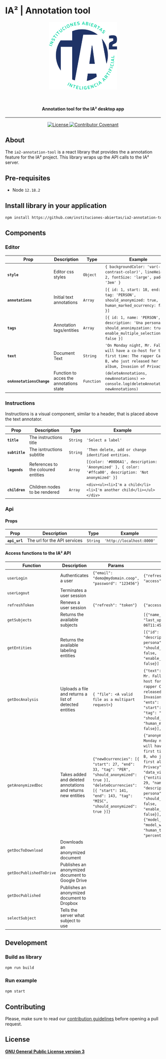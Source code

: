 # IA² | Annotation tool

<p align="center">
  <a target="_blank" rel="noopener noreferrer">
    <img width="220px" src="public/images/ia2-logo.png" alt="IA²" />
  </a>
</p>
<br/>
<h4 align="center">Annotation tool for the IA² desktop app</h4>

---

<p align="center" style="margin-top: 14px;">
  <a
    href="https://github.com/instituciones-abiertas/ia2-annotastion-tool/blob/main/LICENSE"
  >
    <img
      src="https://img.shields.io/badge/License-GPL%20v3-blue.svg"
      alt="License" height="20"
    >
  </a>
  <a
    href="https://github.com/instituciones-abiertas/ia2-annotastion-tool/blob/main/CODE_OF_CONDUCT.md"
  >
    <img
      src="https://img.shields.io/badge/Contributor%20Covenant-v2.0%20adopted-ff69b4.svg"
      alt="Contributor Covenant" height="20"
    >
  </a>
</p>

## About

The `ia2-annotation-tool` is a react library that provides the a annotation feature for the IA² project. This library wraps up the API calls to the IA² server.

## Pre-requisites

- Node `12.18.2`

## Install library in your application

```bash
npm install https://github.com/instituciones-abiertas/ia2-annotation-tool.git
```

## Components

### Editor

| Prop                      | Description                             | Type        | Example                                                                                                                                             |
| ------------------------- | --------------------------------------- | ----------- | --------------------------------------------------------------------------------------------------------------------------------------------------- |
| **`style`**               | Editor css styles                       | `Object`    | `{ backgroundColor: 'var(--contrast-color)', lineHeight: 2, fontSize: 'large', padding: '3em' }`                                                    |
| **`annotations`**         | Initial text annotations                | `Array`     | `[{ id: 1, start: 18, end: 28, tag: 'PERSON', should_anonymized: true, human_marked_ocurrency: false }]`                                            |
| **`tags`**                | Annotation tags/entities                | `Array`     | `[{ id: 1, name: 'PERSON', description: 'Una persona', should_anonimyzation: true, enable_multiple_selection: false }]`                             |
| **`text`**                | Document Text                           | `String`    | `'On Monday night, Mr. Fallon will have a co-host for the first time: The rapper Cardi B, who just released her first album, Invasion of Privacy'`  |
| **`onAnnotationsChange`** | Function to acces the annotations state | `Function`  | `(deleteAnnotations, newAnnotations) => console.log(deleteAnnotations, newAnnotations)`                                                             |

### Instructions

Instructions is a visual component, similar to a header, that is placed above the text annotator.

| Prop            | Description                         | Type      | Example                                                                                                         |
| --------------- | ----------------------------------- | --------- | --------------------------------------------------------------------------------------------------------------- |
| **`title`**     | The instructions title              | `String`  | `'Select a label'`                                                                                              |
| **`subtitle`**  | The isntructions subtitle           | `String`  | `'Then delete, add or change identified entities.`                                                              |
| **`legends`**   | References to the coloured entities | `Array`   | `[{color: '#00D6A1', description: 'Anonymized' }, { color: '#ffca00', description: 'Not anonymized' }]`         |
| **`children`**  | Children nodes to be rendered       | `Array`   | `<div><ul><li>I'm a child</li><li>I'm another child</li></ul></div>`                                            |

### Api

#### Props

| Prop          | Description                   | Type      | Example                   |
| ------------- | ----------------------------- | --------- | --------------------------|
| **`api_url`** | The url for the API services  | `String`  | `'http://localhost:8000'` |

#### Access functions to the IA² API

| Function                  | Description                                                   | Params                                                                                                                                                                                      | Response                                                                                                                                                                                                                                                                                                                                                                                                                                              |
| ------------------------- | ------------------------------------------------------------- | ------------------------------------------------------------------------------------------------------------------------------------------------------------------------------------------- | ----------------------------------------------------------------------------------------------------------------------------------------------------------------------------------------------------------------------------------------------------------------------------------------------------------------------------------------------------------------------------------------------------------------------------------------------------- |
| `userLogin`               | Authenticates a user                                          | `{"email": "demo@mydomain.coop", "password": "123456"}`                                                                                                                                     | `{"refresh": "token", "access": "token"}`                                                                                                                                                                                                                                                                                                                                                                                                             |
| `userLogout`              | Terminates a user session                                     |                                                                                                                                                                                             |                                                                                                                                                                                                                                                                                                                                                                                                                                                       |
| `refreshToken`            | Renews a user session                                         | `{"refresh": "token"}`                                                                                                                                                                      | `{"access": "token"}`                                                                                                                                                                                                                                                                                                                                                                                                                                 |
| `getSubjects`             | Returns the available subjects                                |                                                                                                                                                                                             | `[{"name_subject": "Penal", "last_update": "2020-10-06T11:45:03.328000-03:00"}]`                                                                                                                                                                                                                                                                                                                                                                      |
| `getEntities`             | Returns the available labeling entities                       |                                                                                                                                                                                             | `[{"id": 29, "name": "PER", "description": "Una persona", "should_anonimyzation": false, "enable_multiple_selection": false}]`                                                                                                                                                                                                                                                                                                                        |
| `getDocAnalysis`          | Uploads a file and returns a list of detected entities        | `{ "file": <A valid file as a multipart request>}`                                                                                                                                          | `{"text": "On Monday night, Mr. Fallon will have a co-host for the first time: The rapper Cardi B, who just released her first album, Invasion of Privacy", "ents": [{"id": 420, "start": 17, "end": 26, "tag": "PER", "should_anonymized": true, "human_marked_ocurrency": false}], "id": 1}`                                                                                                                                                        |
| `getAnonymizedDoc`        | Takes added and deleted annotations and returns new entities  | `{"newOcurrencies": [{ "start": 27, "end": 33, "tag": "PER", "should_anonymized": true }], "deleteOcurrencies": [{ "start": 141, "end": 143, "tag": "MISC", "should_anonymized": true }]}`  | `{"anonymous_text": "On Monday night, Mr. Fallon will have a co-host for the first time: The rapper Cardi B, who just released her first album, Invasion of Privacy", "data_visualization": {"entitiesResult": [{"id": 29, "name": "PER", "description": "Una persona", "should_anonimyzation": false, "enable_multiple_selection": false}], "total": {"model_total_ent": 63, "model_wrong_ent": 1, "human_total_ent": 2, "percent_total": 95.38}}}`  |
| `getDocToDownload`        | Downloads an anonymized document                              |                                                                                                                                                                                             |
| `getDocPublishedToDrive`  | Publishes an anonymized document to Google Drive              |                                                                                                                                                                                             |
| `getDocPublished`         | Publishes an anonymized document to Dropbox                   |                                                                                                                                                                                             |
| `selectSubject`           | Tells the server what subject to use                          |                                                                                                                                                                                             |

## Development

### Build as library

```bash
npm run build
```

### Run example

```bash
npm start
```

## Contributing

Please, make sure to read our [contribution guidelines](CONTRIBUTING.md) before opening a pull request.

## License

[**GNU General Public License version 3**](LICENSE)
